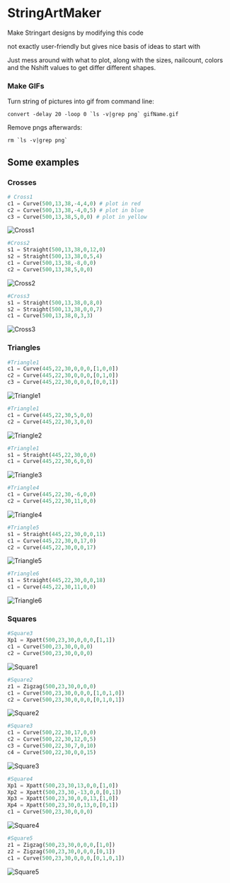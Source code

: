 
# StringArtMaker
Make Stringart designs by modifying this code

not exactly user-friendly but gives nice basis of ideas to start with

Just mess around with what to plot, along with the sizes, nailcount, colors and the Nshift values to get differ different shapes.

### Make GIFs
Turn string of pictures into gif from command line:

```convert -delay 20 -loop 0 `ls -v|grep png` gifName.gif```

Remove pngs afterwards:

```
rm `ls -v|grep png` 
```

## Some examples
### Crosses

```python
# Cross1
c1 = Curve(500,13,38,-4,4,0) # plot in red
c2 = Curve(500,13,38,-4,0,5) # plot in blue
c3 = Curve(500,13,38,5,0,0) # plot in yellow
```
![Cross1](ExampleFigures/Cross1.png)
```python
#Cross2
s1 = Straight(500,13,38,0,12,0)
s2 = Straight(500,13,38,0,5,4)
c1 = Curve(500,13,38,-8,0,0) 		
c2 = Curve(500,13,38,5,0,0) 
```
![Cross2](ExampleFigures/Cross2.png)
```python
#Cross3
s1 = Straight(500,13,38,0,8,0)
s2 = Straight(500,13,38,0,0,7)
c1 = Curve(500,13,38,0,3,3) 
```
![Cross3](ExampleFigures/Cross3.png)

### Triangles
```python
#Triangle1
c1 = Curve(445,22,30,0,0,0,[1,0,0])
c2 = Curve(445,22,30,0,0,0,[0,1,0])
c3 = Curve(445,22,30,0,0,0,[0,0,1])
```
![Triangle1](ExampleFigures/Triangle1.png)

```python
#Triangle1
c1 = Curve(445,22,30,5,0,0)
c2 = Curve(445,22,30,3,0,0)
```
![Triangle2](ExampleFigures/Triangle2.png)

```python
#Triangle1
s1 = Straight(445,22,30,0,0)
c1 = Curve(445,22,30,6,0,0)
```
![Triangle3](ExampleFigures/Triangle3.png)

```python
#Triangle4
c1 = Curve(445,22,30,-6,0,0)
c2 = Curve(445,22,30,11,0,0)
```
![Triangle4](ExampleFigures/Triangle4.png)

```python
#Triangle5
s1 = Straight(445,22,30,0,0,11)
c1 = Curve(445,22,30,0,17,0)
c2 = Curve(445,22,30,0,0,17)
```
![Triangle5](ExampleFigures/Triangle5.png)


```python
#Triangle6
s1 = Straight(445,22,30,0,0,18)
c1 = Curve(445,22,30,11,0,0)
```
![Triangle6](ExampleFigures/Triangle6.png)


### Squares

```python
#Square3
Xp1 = Xpatt(500,23,30,0,0,0,[1,1])
c1 = Curve(500,23,30,0,0,0)
c2 = Curve(500,23,30,0,0,0)
```
![Square1](ExampleFigures/Square1.png)

```python
#Square2
z1 = Zigzag(500,23,30,0,0,0)
c1 = Curve(500,23,30,0,0,0,[1,0,1,0])
c2 = Curve(500,23,30,0,0,0,[0,1,0,1])
```
![Square2](ExampleFigures/Square2.png)

```python
#Square3
c1 = Curve(500,22,30,17,0,0)
c2 = Curve(500,22,30,12,0,5)
c3 = Curve(500,22,30,7,0,10)
c4 = Curve(500,22,30,0,0,15)
```
![Square3](ExampleFigures/Square3.png)

```python
#Square4
Xp1 = Xpatt(500,23,30,13,0,0,[1,0])
Xp2 = Xpatt(500,23,30,-13,0,0,[0,1])
Xp3 = Xpatt(500,23,30,0,0,13,[1,0])
Xp4 = Xpatt(500,23,30,0,13,0,[0,1])
c1 = Curve(500,23,30,0,0,0)

```
![Square4](ExampleFigures/Square4.png)


```python
#Square5
z1 = Zigzag(500,23,30,0,0,0,[1,0])
z2 = Zigzag(500,23,30,0,0,0,[0,1])
c1 = Curve(500,23,30,0,0,0,[0,1,0,1])
```
![Square5](ExampleFigures/Square5.png)





